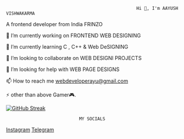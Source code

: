                                                       Hi 👋, I'm AAYUSH VISHWAKARMA
A frontend developer from India FRINZO

🔭 I’m currently working on FRONTEND WEB DESIGNING

🌱 I’m currently learning C , C++ & Web DeSIGNING

👯 I’m looking to collaborate on WEB DESIGNI PROJECTS

🤝 I’m looking for help with WEB PAGE DESIGNS

📫 How to reach me webdeveloperayu@gmail.com

⚡ other than above Gamer🎮.

<!-- [![Readme Card](https://github-readme-stats.vercel.app/api/pin/?username=Frinzoayu&repo=README.md)](https://github.com/Frinzoayu/README.md) -->

[![GitHub Streak](https://github-readme-streak-stats.herokuapp.com?user=Frinzoayu&theme=onedark&date_format=M%20j%5B%2C%20Y%5D)](https://git.io/streak-stats)

                                MY SOCIALS
<a href="https://www.flaticon.com/free-icons/instagram" title="instagram">Instagram</a>
<a href="https://www.flaticon.com/free-icons/telegram" title="telegram">Telegram</a>
